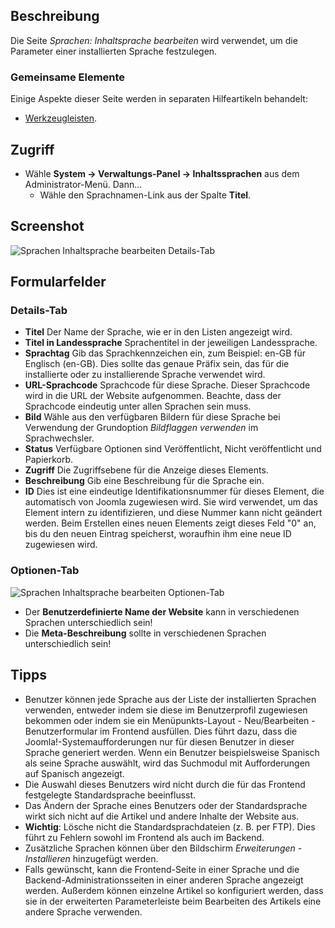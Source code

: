 <!-- Filename: Help4.x:Languages:_Edit_Content_Language / Display title: Sprachen: Inhaltsprache bearbeiten -->

## Beschreibung

Die Seite *Sprachen: Inhaltsprache bearbeiten* wird verwendet, um die Parameter einer installierten Sprache festzulegen.

### Gemeinsame Elemente

Einige Aspekte dieser Seite werden in separaten Hilfeartikeln behandelt:

* [Werkzeugleisten](jdocmanual?article=help/common-elements/toolbars).

## Zugriff

- Wähle **System → Verwaltungs-Panel → Inhaltssprachen** aus dem Administrator-Menü. Dann...
  - Wähle den Sprachnamen-Link aus der Spalte **Titel**.

## Screenshot

![Sprachen Inhaltsprache bearbeiten Details-Tab](../../../en/images/languages/languages-edit-content-language-details-tab.png)

## Formularfelder

### Details-Tab

- **Titel** Der Name der Sprache, wie er in den Listen angezeigt wird.
- **Titel in Landessprache** Sprachentitel in der jeweiligen Landessprache.
- **Sprachtag** Gib das Sprachkennzeichen ein, zum Beispiel: en-GB für
  Englisch (en-GB). Dies sollte das genaue Präfix sein, das für die installierte oder zu installierende Sprache verwendet wird.
- **URL-Sprachcode** Sprachcode für diese Sprache. Dieser Sprachcode wird in die URL der Website aufgenommen. Beachte, dass der Sprachcode eindeutig unter allen Sprachen sein muss.
- **Bild** Wähle aus den verfügbaren Bildern für diese Sprache bei Verwendung der Grundoption *Bildflaggen verwenden* im Sprachwechsler.
- **Status** Verfügbare Optionen sind Veröffentlicht, Nicht veröffentlicht und Papierkorb.
- **Zugriff** Die Zugriffsebene für die Anzeige dieses Elements.
- **Beschreibung** Gib eine Beschreibung für die Sprache ein.
- **ID** Dies ist eine eindeutige Identifikationsnummer für dieses Element, die automatisch von Joomla zugewiesen wird. Sie wird verwendet, um das Element intern zu identifizieren, und diese Nummer kann nicht geändert werden. Beim Erstellen eines neuen Elements zeigt dieses Feld "0" an, bis du den neuen Eintrag speicherst, woraufhin ihm eine neue ID zugewiesen wird.

### Optionen-Tab

![Sprachen Inhaltsprache bearbeiten Optionen-Tab](../../../en/images/languages/languages-edit-content-language-options-tab.png)

* Der **Benutzerdefinierte Name der Website** kann in verschiedenen Sprachen unterschiedlich sein!
* Die **Meta-Beschreibung** sollte in verschiedenen Sprachen unterschiedlich sein!

## Tipps

- Benutzer können jede Sprache aus der Liste der installierten Sprachen verwenden, entweder indem sie diese im Benutzerprofil zugewiesen bekommen oder indem sie ein Menüpunkts-Layout - Neu/Bearbeiten - Benutzerformular im Frontend ausfüllen. Dies führt dazu, dass die Joomla!-Systemaufforderungen nur für diesen Benutzer in dieser Sprache generiert werden. Wenn ein Benutzer beispielsweise Spanisch als seine Sprache auswählt, wird das Suchmodul mit Aufforderungen auf Spanisch angezeigt.
- Die Auswahl dieses Benutzers wird nicht durch die für das Frontend festgelegte Standardsprache beeinflusst.
- Das Ändern der Sprache eines Benutzers oder der Standardsprache wirkt sich nicht auf die Artikel und andere Inhalte der Website aus.
- **Wichtig**: Lösche nicht die Standardsprachdateien (z. B. per FTP). Dies führt zu Fehlern sowohl im Frontend als auch im Backend.
- Zusätzliche Sprachen können über den Bildschirm *Erweiterungen - Installieren* hinzugefügt werden.
- Falls gewünscht, kann die Frontend-Seite in einer Sprache und die Backend-Administrationsseiten in einer anderen Sprache angezeigt werden. Außerdem können einzelne Artikel so konfiguriert werden, dass sie in der erweiterten Parameterleiste beim Bearbeiten des Artikels eine andere Sprache verwenden.
